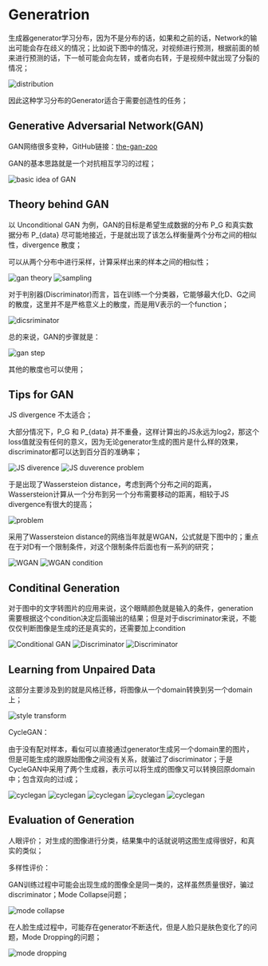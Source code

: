 # Generatrion

生成器generator学习分布，因为不是分布的话，如果和之前的话，Network的输出可能会存在歧义的情况；比如说下图中的情况，对视频进行预测，根据前面的帧来进行预测的话，下一帧可能会向左转，或者向右转，于是视频中就出现了分裂的情况；

![distribution](figures/Snipaste_2022-05-22_15-30-16.png)

因此这种学习分布的Generator适合于需要创造性的任务；

## Generative Adversarial Network(GAN)

GAN网络很多变种，GitHub链接：[the-gan-zoo](https://github.com/hindupuravinash/the-gan-zoo)

GAN的基本思路就是一个对抗相互学习的过程；

![basic idea of GAN](figures/Snipaste_2022-05-22_15-41-51.png)

## Theory behind GAN

以 Unconditional GAN 为例，GAN的目标是希望生成数据的分布 P_G 和真实数据分布 P_{data} 尽可能地接近，于是就出现了该怎么样衡量两个分布之间的相似性，divergence 散度；

可以从两个分布中进行采样，计算采样出来的样本之间的相似性；

![gan theory](figures/Snipaste_2022-05-22_15-44-51.png)
![sampling](figures/Snipaste_2022-05-22_15-48-33.png)

对于判别器(Discriminator)而言，旨在训练一个分类器，它能够最大化D、G之间的散度，这里并不是严格意义上的散度，而是用V表示的一个function；

![dicsriminator](figures/Snipaste_2022-05-22_15-59-01.png)

总的来说，GAN的步骤就是：

![gan step](figures/Snipaste_2022-05-22_16-00-03.png)

其他的散度也可以使用；

## Tips for GAN

JS divergence 不太适合；

大部分情况下，P_G 和 P_{data} 并不重叠，这样计算出的JS永远为log2，那这个loss值就没有任何的意义，因为无论generator生成的图片是什么样的效果，discriminator都可以达到百分百的准确率；

![JS diverence](figures/Snipaste_2022-05-22_16-37-09.png)
![JS duverence problem](figures/Snipaste_2022-05-22_16-38-55.png)

于是出现了Wassersteion distance，考虑到两个分布之间的距离，Wassersteion计算从一个分布到另一个分布需要移动的距离，相较于JS divergence有很大的提高；

![problem](figures/Snipaste_2022-05-22_16-51-37.png)

采用了Wassersteion distance的网络当年就是WGAN，公式就是下图中的；重点在于对D有一个限制条件，对这个限制条件后面也有一系列的研究；

![WGAN](figures/Snipaste_2022-05-22_17-00-38.png)
![WGAN condition](figures/Snipaste_2022-05-22_17-02-13.png)

## Conditinal Generation

对于图中的文字转图片的应用来说，这个眼睛颜色就是输入的条件，generation需要根据这个condition决定后面输出的结果；但是对于discriminator来说，不能仅仅判断图像是生成的还是真实的，还需要加上condition

![Conditional GAN](figures/Snipaste_2022-05-22_17-08-06.png)
![Discriminator](figures/Snipaste_2022-05-22_17-58-44.png)
![Discriminator](figures/Snipaste_2022-05-22_17-58-58.png)

## Learning from Unpaired Data

这部分主要涉及到的就是风格迁移，将图像从一个domain转换到另一个domain上；

![style transform](figures/Snipaste_2022-05-22_18-28-28.png)

CycleGAN：

由于没有配对样本，看似可以直接通过generator生成另一个domain里的图片，但是可能生成的跟原始图像之间没有关系，就骗过了discriminator；于是CycleGAN中采用了两个生成器，表示可以将生成的图像又可以转换回原domain中；包含双向的过i成；

![cyclegan](figures/Snipaste_2022-05-22_18-30-26.png)
![cyclegan](figures/Snipaste_2022-05-22_18-30-32.png)
![cyclegan](figures/Snipaste_2022-05-22_18-30-41.png)
![cyclegan](figures/Snipaste_2022-05-22_18-30-48.png)
![cyclegan](figures/Snipaste_2022-05-22_18-31-01.png)

## Evaluation of Generation

人眼评价；
对生成的图像进行分类，结果集中的话就说明这图生成得很好，和真实的类似；

多样性评价：

GAN训练过程中可能会出现生成的图像全是同一类的，这样虽然质量很好，骗过discriminator；Mode Collapse问题；

![mode collapse](figures/Snipaste_2022-05-22_18-44-21.png)

在人脸生成过程中，可能存在generator不断迭代，但是人脸只是肤色变化了的问题，Mode Dropping的问题；

![mode dropping](figures/Snipaste_2022-05-22_18-44-27.png)
